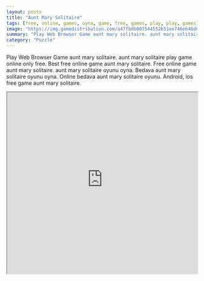 ```yaml
---
layout: posts
title: "Aunt Mary Solitaire"
tags: [free, online, games, oyna, game, free, games, play, play, games]
image: "https://img.gamedistribution.com/a47fbdb007544552b51ee746e648d8ad.jpg"
summary: "Play Web Browser Game aunt mary solitaire. aunt mary solitaire play game online only free. Best free online game aunt mary solitaire. Free online game aunt mary solitaire. aunt mary solitaire oyunu oyna. Bedava aunt mary solitaire oyunu oyna. Online bedava aunt mary solitaire oyunu. Android, ios free game aunt mary solitaire."
category: "Puzzle"
---
```


Play Web Browser Game aunt mary solitaire. aunt mary solitaire play game online only free. Best free online game aunt mary solitaire. Free online game aunt mary solitaire. aunt mary solitaire oyunu oyna. Bedava aunt mary solitaire oyunu oyna. Online bedava aunt mary solitaire oyunu. Android, ios free game aunt mary solitaire.

<iframe width="100%" height="480px;" src="https://html5.gamedistribution.com/a47fbdb007544552b51ee746e648d8ad/"></iframe>